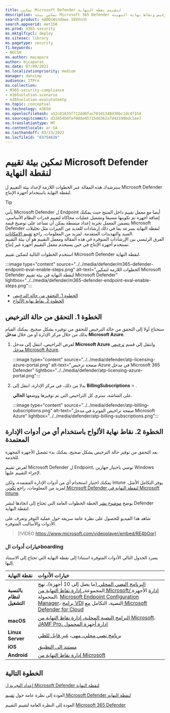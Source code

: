 ```yaml
---
title: تمكين Microsoft Defender لتقييم نقطة النهاية
description: تمكين بيئة Microsoft 365 Defender التجريبية أو التجريبية، بما في ذلك التحقق من حالة الترخيص ونقاط نهاية التهيئة
search.product: eADQiWindows 10XVcnh
search.appverid: met150
ms.prod: m365-security
ms.mktglfcycl: deploy
ms.sitesec: library
ms.pagetype: security
f1.keywords:
- NOCSH
ms.author: macapara
author: mjcaparas
ms.date: 07/09/2021
ms.localizationpriority: medium
manager: dansimp
audience: ITPro
ms.collection:
- M365-security-compliance
- m365solution-scenario
- m365solution-evalutatemtp
ms.topic: conceptual
ms.technology: m365d
ms.openlocfilehash: a12c81635f712dd0fac70101348d30bc1dc4f154
ms.sourcegitcommit: d32654bdfaf08de45715dd362a7d42199bdc1ee7
ms.translationtype: MT
ms.contentlocale: ar-SA
ms.lasthandoff: 03/23/2022
ms.locfileid: "63754626"
---
```

# <a name="enable-microsoft-defender-for-endpoint-evaluation-environment"></a>تمكين بيئة تقييم Microsoft Defender لنقطة النهاية


سترشدك هذه المقالة عبر الخطوات اللازمة لإعداد بيئة التقييم ل Microsoft Defender لنقطة النهاية باستخدام أجهزة الإنتاج. 


> [!TIP]
> يأتي Microsoft Defender ل Endpoint أيضا مع معمل تقييم داخل المنتج حيث يمكنك إضافة أجهزة تم تكوينها مسبقا وتشغيل عمليات محاكاة لتقييم قدرات النظام الأساسي. يتضمن المعمل تجربة إعداد مبسطة يمكن أن تساعد على توضيح قيمة Microsoft Defender لنقطة النهاية بسرعة بما في ذلك إرشادات للعديد من الميزات مثل تحليلات الصيد والتهديدات المتقدمة. لمزيد من المعلومات، راجع [تقييم الإمكانات](../defender-endpoint/evaluation-lab.md). <br> الفرق الرئيسي بين الإرشادات المتوفرة في هذه المقالة ومعمل التقييم هو أن بيئة التقييم تستخدم أجهزة الإنتاج في حين يستخدم معمل التقييم أجهزة غير إنتاج. 

استخدم الخطوات التالية لتمكين تقييم Microsoft Defender لنقطة النهاية.

:::image type="content" source="../../media/defender/m365-defender-endpoint-eval-enable-steps.png" alt-text="الخطوات اللازمة لتمكين Microsoft Defender لنقطة النهاية في بيئة تقييم Microsoft Defender" lightbox="../../media/defender/m365-defender-endpoint-eval-enable-steps.png":::

- [الخطوة 1. التحقق من حالة الترخيص](#step-1-check-license-state)
- [الخطوة 2. نقاط نهاية الألواح](#step-2-onboard-endpoints-using-any-of-the-supported-management-tools)


## <a name="step-1-check-license-state"></a>الخطوة 1. التحقق من حالة الترخيص

ستحتاج أولا إلى التحقق من حالة الترخيص للتحقق من توفيره بشكل صحيح. يمكنك القيام بذلك من خلال مركز الإدارة أو من خلال **مدخل Microsoft Azure**.


1. لعرض التراخيص، انتقل إلى مدخل **Microsoft Azure** وانتقل إلى قسم [ترخيص مدخل Microsoft Azure](https://portal.azure.com/#blade/Microsoft_AAD_IAM/LicensesMenuBlade/Products).

   :::image type="content" source="../../media/defender/atp-licensing-azure-portal.png" alt-text="صفحة ترخيص Azure في مدخل Microsoft 365 Defender" lightbox="../../media/defender/atp-licensing-azure-portal.png":::

1. بدلا من ذلك، في مركز الإدارة، انتقل إلى **BillingSubscriptions** > .

    على الشاشة، سترى كل التراخيص التي تم توفيرها ووضعها **الحالي**.

    :::image type="content" source="../../media/defender/atp-billing-subscriptions.png" alt-text="صفحة تراخيص الفوترة في مدخل Microsoft Azure" lightbox="../../media/defender/atp-billing-subscriptions.png":::
    

## <a name="step-2-onboard-endpoints-using-any-of-the-supported-management-tools"></a>الخطوة 2. نقاط نهاية الألواح باستخدام أي من أدوات الإدارة المعتمدة

بعد التحقق من توفير حالة الترخيص بشكل صحيح، يمكنك بدء تشغيل الأجهزة المجهزة للخدمة. 

لغرض تقييم Microsoft Defender ل Endpoint، نوصي باختيار جهازين Windows لإجراء التقييم عليها.

يمكنك اختيار استخدام أي من أدوات الإدارة المعتمدة، ولكن Intune يوفر التكامل الأمثل. لمزيد من المعلومات، راجع [تكوين Microsoft Defender لنقطة النهاية في Microsoft Intune](/mem/intune/protect/advanced-threat-protection-configure#enable-microsoft-defender-for-endpoint-in-intune).

يوضح [موضوع نشر](../defender-endpoint/deployment-strategy.md) الخطة الخطوات العامة التي تحتاج إلى اتخاذها لنشر Defender لنقطة النهاية.  

شاهد هذا الفيديو للحصول على نظرة عامة سريعة حول عملية التوفر وتعرف على الأدوات والأساليب المتوفرة.

> [!VIDEO https://www.microsoft.com/videoplayer/embed/RE4bGqr]

### <a name="onboarding-tool-options"></a>خيارات أدوات الboarding

يسرد الجدول التالي الأدوات المتوفرة استنادا إلى نقطة النهاية التي تحتاج إلى الاستناد إليها.

نقطة النهاية | خيارات الأدوات
:---|:---
**بالنسبة لنظام التشغيل** | [البرنامج النصي المحلي (](../defender-endpoint/configure-endpoints-script.md)ما يصل إلى 10 أجهزة[](../defender-endpoint/configure-endpoints-gp.md))، نهج المجموعة[، إدارة نقاط النهاية من Microsoft/ إدارة](../defender-endpoint/configure-endpoints-mdm.md) الأجهزة المحمولة، [Microsoft Endpoint Configuration Manager](../defender-endpoint/configure-endpoints-sccm.md)، [برامج VDI](../defender-endpoint/configure-endpoints-vdi.md) النصية، التكامل [مع Microsoft Defender for Cloud](../defender-endpoint/configure-server-endpoints.md#integration-with-azure-defender)
**macOS** | [البرامج النصية المحلية](../defender-endpoint/mac-install-manually.md)[، إدارة نقاط النهاية من Microsoft](../defender-endpoint/mac-install-with-intune.md)، [JAMF Pro](../defender-endpoint/mac-install-with-jamf.md)[، إدارة أجهزة المحمول](../defender-endpoint/mac-install-with-other-mdm.md)
**Linux Server** | [برنامج نصي محلي](../defender-endpoint/linux-install-manually.md)[، مهى](../defender-endpoint/linux-install-with-puppet.md)، [غير قابل للطي](../defender-endpoint/linux-install-with-ansible.md)
**iOS** | [مستند إلى التطبيق](../defender-endpoint/ios-install.md)
**Android** | [إدارة نقاط النهاية من Microsoft](../defender-endpoint/android-intune.md)



## <a name="next-step"></a>الخطوة التالية
[إعداد التجربة ل Microsoft Defender لنقطة النهاية](eval-defender-endpoint-pilot.md)
 
العودة إلى نظرة عامة حول [تقييم Microsoft Defender لنقطة النهاية](eval-defender-endpoint-overview.md)

العودة إلى النظرة العامة لتقييم التقييم [Microsoft 365 Defender](eval-overview.md)
